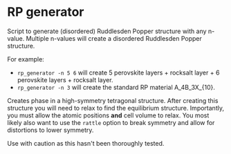 # RP generator

Script to generate (disordered) Ruddlesden Popper structure with any n-value. 
Multiple n-values will create a disordered Ruddlesden Popper structure.

For example:
- `rp_generator -n 5 6` will create 5 perovskite layers + rocksalt layer + 6 perovskite layers + rocksalt layer.
- `rp_generator -n 3` will create the standard RP material A_4B_3X_{10}.

Creates phase in a high-symmetry tetragonal structure.
After creating this structure you will need to relax to find the equilibrium structure. 
Importantly, you must allow the atomic positions **and** cell volume to relax.
You most likely also want to use the `rattle` option to break symmetry and allow for distortions to lower symmetry.

Use with caution as this hasn't been thoroughly tested.
